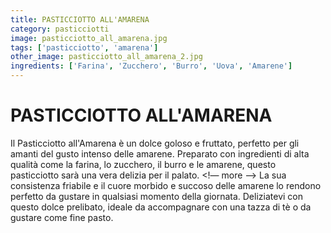 ```yaml
---
title: PASTICCIOTTO ALL'AMARENA
category: pasticciotti
image: pasticciotto_all_amarena.jpg
tags: ['pasticciotto', 'amarena']
other_image: pasticciotto_all_amarena_2.jpg
ingredients: ['Farina', 'Zucchero', 'Burro', 'Uova', 'Amarene']
---
```

# PASTICCIOTTO ALL'AMARENA
Il Pasticciotto all'Amarena è un dolce goloso e fruttato, perfetto per gli amanti del gusto intenso delle amarene. Preparato con ingredienti di alta qualità come la farina, lo zucchero, il burro e le amarene, questo pasticciotto sarà una vera delizia per il palato.
<!— more —>
La sua consistenza friabile e il cuore morbido e succoso delle amarene lo rendono perfetto da gustare in qualsiasi momento della giornata. Deliziatevi con questo dolce prelibato, ideale da accompagnare con una tazza di tè o da gustare come fine pasto.
